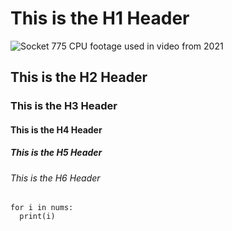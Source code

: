 # This is the H1 Header
![Socket 775 CPU footage used in video from 2021](https://pbs.twimg.com/media/E5zl2uLXEAoZlnm?format=jpg&name=small)
## This is the H2 Header
### This is the H3 Header
#### This is the H4 Header
##### This is the H5 Header
###### This is the H6 Header



```
for i in nums:
  print(i)
```
